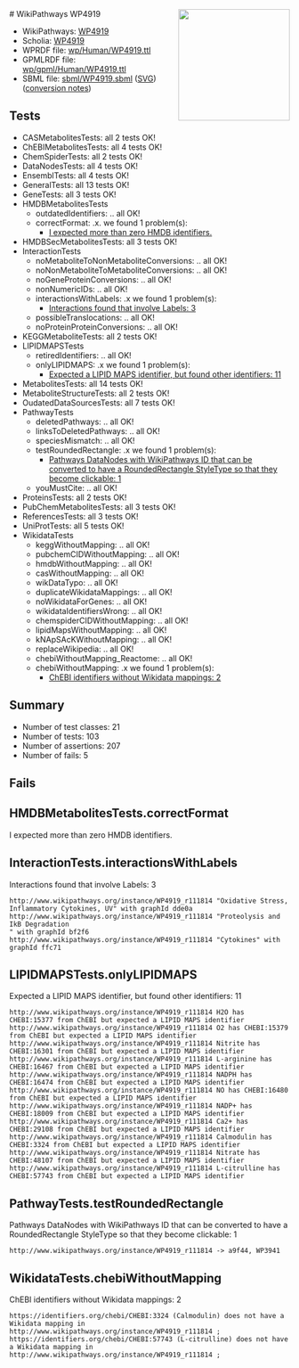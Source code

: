 <img style="float: right; width: 200px" src="../logo.png" />
# WikiPathways WP4919

* WikiPathways: [WP4919](https://identifiers.org/wikipathways:WP4919)
* Scholia: [WP4919](https://scholia.toolforge.org/wikipathways/WP4919)
* WPRDF file: [wp/Human/WP4919.ttl](../wp/Human/WP4919.ttl)
* GPMLRDF file: [wp/gpml/Human/WP4919.ttl](../wp/gpml/Human/WP4919.ttl)
* SBML file: [sbml/WP4919.sbml](../sbml/WP4919.sbml) ([SVG](../sbml/WP4919.svg)) ([conversion notes](../sbml/WP4919.txt))

## Tests
* CASMetabolitesTests: all 2 tests OK!
* ChEBIMetabolitesTests: all 4 tests OK!
* ChemSpiderTests: all 2 tests OK!
* DataNodesTests: all 4 tests OK!
* EnsemblTests: all 4 tests OK!
* GeneralTests: all 13 tests OK!
* GeneTests: all 3 tests OK!
* HMDBMetabolitesTests
    * outdatedIdentifiers: .. all OK!
    * correctFormat: .x. we found 1 problem(s):
        * [I expected more than zero HMDB identifiers.](#ad154c1e)
* HMDBSecMetabolitesTests: all 3 tests OK!
* InteractionTests
    * noMetaboliteToNonMetaboliteConversions: .. all OK!
    * noNonMetaboliteToMetaboliteConversions: .. all OK!
    * noGeneProteinConversions: .. all OK!
    * nonNumericIDs: .. all OK!
    * interactionsWithLabels: .x we found 1 problem(s):
        * [Interactions found that involve Labels: 3](#630d267a)
    * possibleTranslocations: .. all OK!
    * noProteinProteinConversions: .. all OK!
* KEGGMetaboliteTests: all 2 tests OK!
* LIPIDMAPSTests
    * retiredIdentifiers: .. all OK!
    * onlyLIPIDMAPS: .x we found 1 problem(s):
        * [Expected a LIPID MAPS identifier, but found other identifiers: 11](#d0bfb679)
* MetabolitesTests: all 14 tests OK!
* MetaboliteStructureTests: all 2 tests OK!
* OudatedDataSourcesTests: all 7 tests OK!
* PathwayTests
    * deletedPathways: .. all OK!
    * linksToDeletedPathways: .. all OK!
    * speciesMismatch: .. all OK!
    * testRoundedRectangle: .x we found 1 problem(s):
        * [Pathways DataNodes with WikiPathways ID that can be converted to have a RoundedRectangle StyleType so that they become clickable: 1](#9fbad3cb)
    * youMustCite: .. all OK!
* ProteinsTests: all 2 tests OK!
* PubChemMetabolitesTests: all 3 tests OK!
* ReferencesTests: all 3 tests OK!
* UniProtTests: all 5 tests OK!
* WikidataTests
    * keggWithoutMapping: .. all OK!
    * pubchemCIDWithoutMapping: .. all OK!
    * hmdbWithoutMapping: .. all OK!
    * casWithoutMapping: .. all OK!
    * wikDataTypo: .. all OK!
    * duplicateWikidataMappings: .. all OK!
    * noWikidataForGenes: .. all OK!
    * wikidataIdentifiersWrong: .. all OK!
    * chemspiderCIDWithoutMapping: .. all OK!
    * lipidMapsWithoutMapping: .. all OK!
    * kNApSAcKWithoutMapping: .. all OK!
    * replaceWikipedia: .. all OK!
    * chebiWithoutMapping_Reactome: .. all OK!
    * chebiWithoutMapping: .x we found 1 problem(s):
        * [ChEBI identifiers without Wikidata mappings: 2](#a8d554ce)


## Summary

* Number of test classes: 21
* Number of tests: 103
* Number of assertions: 207
* Number of fails: 5

## Fails

<a name="ad154c1e" />

## HMDBMetabolitesTests.correctFormat

I expected more than zero HMDB identifiers.
<a name="630d267a" />

## InteractionTests.interactionsWithLabels

Interactions found that involve Labels: 3
```
http://www.wikipathways.org/instance/WP4919_r111814 "Oxidative Stress, Inflammatory Cytokines, UV" with graphId dde0a
http://www.wikipathways.org/instance/WP4919_r111814 "Proteolysis and IkB Degradation
" with graphId bf2f6
http://www.wikipathways.org/instance/WP4919_r111814 "Cytokines" with graphId ffc71
```

<a name="d0bfb679" />

## LIPIDMAPSTests.onlyLIPIDMAPS

Expected a LIPID MAPS identifier, but found other identifiers: 11
```
http://www.wikipathways.org/instance/WP4919_r111814 H2O has CHEBI:15377 from ChEBI but expected a LIPID MAPS identifier
http://www.wikipathways.org/instance/WP4919_r111814 O2 has CHEBI:15379 from ChEBI but expected a LIPID MAPS identifier
http://www.wikipathways.org/instance/WP4919_r111814 Nitrite has CHEBI:16301 from ChEBI but expected a LIPID MAPS identifier
http://www.wikipathways.org/instance/WP4919_r111814 L-arginine has CHEBI:16467 from ChEBI but expected a LIPID MAPS identifier
http://www.wikipathways.org/instance/WP4919_r111814 NADPH has CHEBI:16474 from ChEBI but expected a LIPID MAPS identifier
http://www.wikipathways.org/instance/WP4919_r111814 NO has CHEBI:16480 from ChEBI but expected a LIPID MAPS identifier
http://www.wikipathways.org/instance/WP4919_r111814 NADP+ has CHEBI:18009 from ChEBI but expected a LIPID MAPS identifier
http://www.wikipathways.org/instance/WP4919_r111814 Ca2+ has CHEBI:29108 from ChEBI but expected a LIPID MAPS identifier
http://www.wikipathways.org/instance/WP4919_r111814 Calmodulin has CHEBI:3324 from ChEBI but expected a LIPID MAPS identifier
http://www.wikipathways.org/instance/WP4919_r111814 Nitrate has CHEBI:48107 from ChEBI but expected a LIPID MAPS identifier
http://www.wikipathways.org/instance/WP4919_r111814 L-citrulline has CHEBI:57743 from ChEBI but expected a LIPID MAPS identifier
```

<a name="9fbad3cb" />

## PathwayTests.testRoundedRectangle

Pathways DataNodes with WikiPathways ID that can be converted to have a RoundedRectangle StyleType so that they become clickable: 1
```
http://www.wikipathways.org/instance/WP4919_r111814 -> a9f44, WP3941
 ```

<a name="a8d554ce" />

## WikidataTests.chebiWithoutMapping

ChEBI identifiers without Wikidata mappings: 2
```
https://identifiers.org/chebi/CHEBI:3324 (Calmodulin) does not have a Wikidata mapping in http://www.wikipathways.org/instance/WP4919_r111814 ; 
https://identifiers.org/chebi/CHEBI:57743 (L-citrulline) does not have a Wikidata mapping in http://www.wikipathways.org/instance/WP4919_r111814 ; 
```

